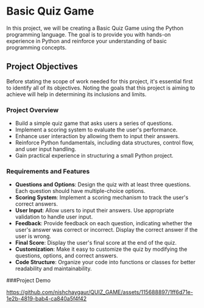 # Basic Quiz Game
In this project, we will be creating a Basic Quiz Game using the Python programming language. The goal is to provide you with hands-on experience in Python and reinforce your understanding of basic programming concepts.

## Project Objectives

Before stating the scope of work needed for this project, it's essential first to identify all of its objectives. Noting the goals that this project is aiming to achieve will help in determining its inclusions and limits.

### Project Overview
- Build a simple quiz game that asks users a series of questions.
- Implement a scoring system to evaluate the user's performance.
- Enhance user interaction by allowing them to input their answers.
- Reinforce Python fundamentals, including data structures, control flow, and user input handling.
- Gain practical experience in structuring a small Python project.

### Requirements and Features
- **Questions and Options**: Design the quiz with at least three questions. Each question should have multiple-choice options.
- **Scoring System**: Implement a scoring mechanism to track the user's correct answers.
- **User Input**: Allow users to input their answers. Use appropriate validation to handle user input.
- **Feedback**: Provide feedback on each question, indicating whether the user's answer was correct or incorrect. Display the correct answer if the user is wrong.
- **Final Score**: Display the user's final score at the end of the quiz.
- **Customization**: Make it easy to customize the quiz by modifying the questions, options, and correct answers.
- **Code Structure**: Organize your code into functions or classes for better readability and maintainability.

###Project Demo


https://github.com/nishchaygaur/QUIZ_GAME/assets/115688897/1ff6d71e-1e2b-4819-bab4-ca840a5f4f42

